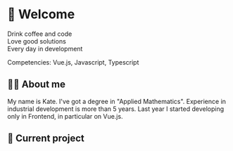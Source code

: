# :wave: Welcome
Drink coffee and code <br/>
Love good solutions <br/>
Every day in development

Competencies: Vue.js, Javascript, Typescript

## :woman_technologist: About me
My name is Kate. I've got a degree in "Applied Mathematics". Experience in industrial development is more than 5 years. Last year I started developing only in Frontend, in particular on Vue.js.

## :eyes: Current project
